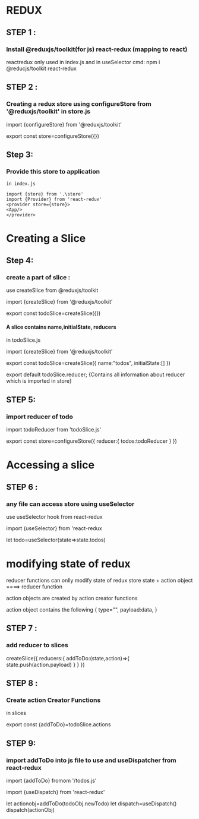 # REDUX

## STEP 1 :

### Install @reduxjs/toolkit(for js) react-redux (mapping to react)

reactredux only used in index.js and in useSelector
cmd:
npm i @reducjs/toolkit react-redux

## STEP 2 :

### Creating a redux store using configureStore from '@reduxjs/toolkit' in store.js

import {configureStore} from '@reduxjs/toolkit'

export const store=configureStore({})

## Step 3:

### Provide this store to application

    in index.js

    import {store} from '.\store'
    import {Provider} from 'react-redux'
    <provider store={store}>
    <App/>
    </provider>

# Creating a Slice

## Step 4:

### create a part of slice :

use createSlice from @reduxjs/toolkit

import {createSlice} from '@reduxjs/toolkit'

export const todoSlice=createSlice({})

#### A slice contains name,initialState, reducers

in todoSlice.js

import {createSlice} from '@reduxjs/toolkit'

export const todoSlice=createSlice({
name:"todos",
initialState:[]
})

export default todoSlice.reducer; {Contains all information about reducer which is imported in store}

## STEP 5:

### import reducer of todo

import todoReducer from 'todoSlice.js'

export const store=configureStore({
reducer:{
todos:todoReducer
}
})

# Accessing a slice

## STEP 6 :

### any file can access store using useSelector

use useSelector hook from react-redux

import {useSelector} from 'react-redux

let todo=useSelector(state=>state.todos)

# modifying state of redux

reducer functions can onlly modify state of redux store
state + action object ====> reducer function

action objects are created by action creator functions

action object contains the following
{
type="",
payload:data,
}

## STEP 7 :

### add reducer to slices

createSlice({
reducers:{
addToDo:(state,action)=>{
state.push(action.payload)
}
}
})

## STEP 8 :

### Create action Creator Functions

in slices

export const {addToDo}=todoSlice.actions

## STEP 9:

### import addToDo into js file to use and useDispatcher from react-redux

import {addToDo} fromom '/todos.js'

import {useDispatch} from 'react-redux'

let actionobj=addToDo(todoObj.newTodo)
let dispatch=useDispatch()
dispatch(actionObj)
